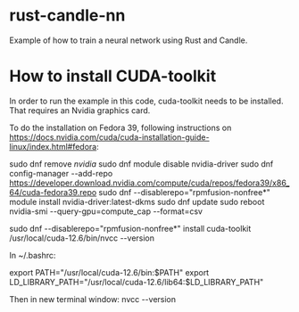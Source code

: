 # rust-candle-nn
Example of how to train a neural network using Rust and Candle.

# How to install CUDA-toolkit
In order to run the example in this code, cuda-toolkit needs to be installed.
That requires an Nvidia graphics card.

To do the installation on Fedora 39, following instructions on https://docs.nvidia.com/cuda/cuda-installation-guide-linux/index.html#fedora:

sudo dnf remove *nvidia*
sudo dnf module disable nvidia-driver
sudo dnf config-manager --add-repo https://developer.download.nvidia.com/compute/cuda/repos/fedora39/x86_64/cuda-fedora39.repo
sudo dnf --disablerepo="rpmfusion-nonfree*" module install nvidia-driver:latest-dkms
sudo dnf update
sudo reboot
nvidia-smi --query-gpu=compute_cap --format=csv

sudo dnf --disablerepo="rpmfusion-nonfree*" install cuda-toolkit
/usr/local/cuda-12.6/bin/nvcc --version

In ~/.bashrc:

export PATH="/usr/local/cuda-12.6/bin:$PATH"
export LD_LIBRARY_PATH="/usr/local/cuda-12.6/lib64:$LD_LIBRARY_PATH"

Then in new terminal window:
nvcc --version